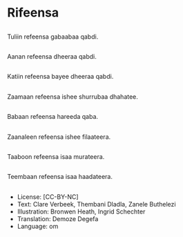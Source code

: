 # Rifeensa

##
Tuliin refeensa gabaabaa qabdi.

##
Aanan refeensa dheeraa qabdi.

##
Katiin refeensa bayee dheeraa qabdi.

##
Zaamaan refeensa ishee shurrubaa dhahatee.

##
Babaan refeensa hareeda qaba.

##
Zaanaleen refeensa ishee filaateera.

##
Taaboon refeensa isaa murateera.

##
Teembaan refeensa isaa haadateera.

##
* License: [CC-BY-NC]
* Text: Clare Verbeek, Thembani Dladla, Zanele Buthelezi
* Illustration: Bronwen Heath, Ingrid Schechter
* Translation: Demoze Degefa
* Language: om
